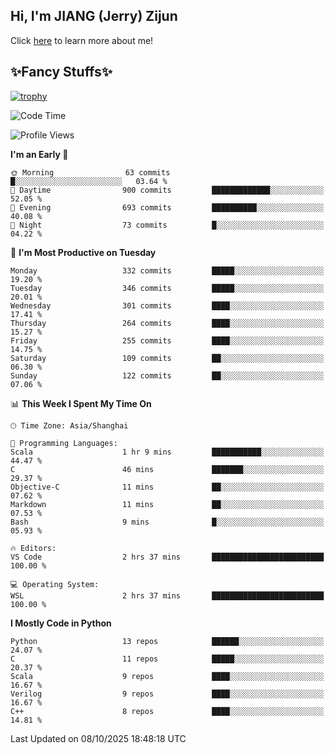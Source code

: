 ## Hi, I'm JIANG (Jerry) Zijun

Click [here](https://jzjerry.github.io/about/) to learn more about me!

## ✨Fancy Stuffs✨
[![trophy](https://github-profile-trophy.vercel.app/?username=jzjerry&theme=onedark)](https://github.com/ryo-ma/github-profile-trophy)
<!--START_SECTION:waka-->
![Code Time](http://img.shields.io/badge/Code%20Time-1%2C547%20hrs%2037%20mins-blue)

![Profile Views](http://img.shields.io/badge/Profile%20Views-0-blue)

**I'm an Early 🐤** 

```text
🌞 Morning                63 commits          █░░░░░░░░░░░░░░░░░░░░░░░░   03.64 % 
🌆 Daytime                900 commits         █████████████░░░░░░░░░░░░   52.05 % 
🌃 Evening                693 commits         ██████████░░░░░░░░░░░░░░░   40.08 % 
🌙 Night                  73 commits          █░░░░░░░░░░░░░░░░░░░░░░░░   04.22 % 
```
📅 **I'm Most Productive on Tuesday** 

```text
Monday                   332 commits         █████░░░░░░░░░░░░░░░░░░░░   19.20 % 
Tuesday                  346 commits         █████░░░░░░░░░░░░░░░░░░░░   20.01 % 
Wednesday                301 commits         ████░░░░░░░░░░░░░░░░░░░░░   17.41 % 
Thursday                 264 commits         ████░░░░░░░░░░░░░░░░░░░░░   15.27 % 
Friday                   255 commits         ████░░░░░░░░░░░░░░░░░░░░░   14.75 % 
Saturday                 109 commits         ██░░░░░░░░░░░░░░░░░░░░░░░   06.30 % 
Sunday                   122 commits         ██░░░░░░░░░░░░░░░░░░░░░░░   07.06 % 
```


📊 **This Week I Spent My Time On** 

```text
🕑︎ Time Zone: Asia/Shanghai

💬 Programming Languages: 
Scala                    1 hr 9 mins         ███████████░░░░░░░░░░░░░░   44.47 % 
C                        46 mins             ███████░░░░░░░░░░░░░░░░░░   29.37 % 
Objective-C              11 mins             ██░░░░░░░░░░░░░░░░░░░░░░░   07.62 % 
Markdown                 11 mins             ██░░░░░░░░░░░░░░░░░░░░░░░   07.53 % 
Bash                     9 mins              █░░░░░░░░░░░░░░░░░░░░░░░░   05.93 % 

🔥 Editors: 
VS Code                  2 hrs 37 mins       █████████████████████████   100.00 % 

💻 Operating System: 
WSL                      2 hrs 37 mins       █████████████████████████   100.00 % 
```

**I Mostly Code in Python** 

```text
Python                   13 repos            ██████░░░░░░░░░░░░░░░░░░░   24.07 % 
C                        11 repos            █████░░░░░░░░░░░░░░░░░░░░   20.37 % 
Scala                    9 repos             ████░░░░░░░░░░░░░░░░░░░░░   16.67 % 
Verilog                  9 repos             ████░░░░░░░░░░░░░░░░░░░░░   16.67 % 
C++                      8 repos             ████░░░░░░░░░░░░░░░░░░░░░   14.81 % 
```




 Last Updated on 08/10/2025 18:48:18 UTC
<!--END_SECTION:waka-->
